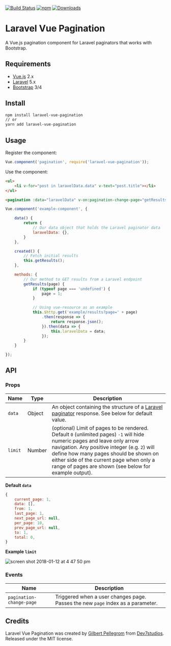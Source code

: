 [![Build Status](https://travis-ci.org/gilbitron/laravel-vue-pagination.svg?branch=master)](https://travis-ci.org/gilbitron/laravel-vue-pagination) [![npm](https://img.shields.io/npm/v/laravel-vue-pagination.svg)](https://www.npmjs.com/package/laravel-vue-pagination) [![Downloads](https://img.shields.io/npm/dt/laravel-vue-pagination.svg)](https://www.npmjs.com/package/laravel-vue-pagination)

# Laravel Vue Pagination
A Vue.js pagination component for Laravel paginators that works with Bootstrap.

## Requirements

* [Vue.js](https://vuejs.org/) 2.x
* [Laravel](http://laravel.com/docs/) 5.x
* [Bootstrap](http://getbootstrap.com/) 3/4

## Install

```bash
npm install laravel-vue-pagination
// or
yarn add laravel-vue-pagination
```

## Usage

Register the component:

```javascript
Vue.component('pagination', require('laravel-vue-pagination'));
```

Use the component:

```html
<ul>
    <li v-for="post in laravelData.data" v-text="post.title"></li>
</ul>

<pagination :data="laravelData" v-on:pagination-change-page="getResults"></pagination>
```

```javascript
Vue.component('example-component', {

	data() {
		return {
			// Our data object that holds the Laravel paginator data
			laravelData: {},
		}
	},

	created() {
		// Fetch initial results
		this.getResults();
	},

	methods: {
		// Our method to GET results from a Laravel endpoint
		getResults(page) {
			if (typeof page === 'undefined') {
				page = 1;
			}

			// Using vue-resource as an example
			this.$http.get('example/results?page=' + page)
				.then(response => {
					return response.json();
				}).then(data => {
					this.laravelData = data;
				});
		}
	}

});
```

## API

### Props

| Name | Type | Description |
| --- | --- | --- |
| `data` | Object | An object containing the structure of a [Laravel paginator](https://laravel.com/docs/5.4/pagination) response. See below for default value. |
| `limit` | Number | (optional) Limit of pages to be rendered. Default `0` (unlimited pages) `-1` will hide numeric pages and leave only arrow navigation. Any positive integer (e.g. `2`) will define how many pages should be shown on either side of the current page when only a range of pages are shown (see below for example output). |

**Default `data`**

```javascript
{
	current_page: 1,
	data: [],
	from: 1,
	last_page: 1,
	next_page_url: null,
	per_page: 10,
	prev_page_url: null,
	to: 1,
	total: 0,
}
```

**Example `limit`**

![screen shot 2018-01-12 at 4 47 50 pm](https://user-images.githubusercontent.com/203882/34885624-8001513e-f7b8-11e7-9922-236e2b07caa0.png)

### Events

| Name | Description |
| --- | --- |
| `pagination-change-page` | Triggered when a user changes page. Passes the new `page` index as a parameter. |

## Credits

Laravel Vue Pagination was created by [Gilbert Pellegrom](https://gilbitron.me) from [Dev7studios](https://dev7studios.co). Released under the MIT license.

